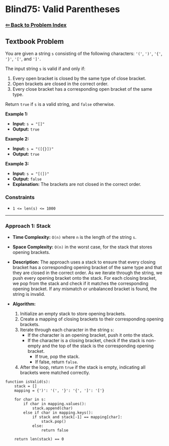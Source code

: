 # Blind75: Valid Parentheses

### [⇦ Back to Problem Index](../../index.md)

## Textbook Problem

You are given a string `s` consisting of the following characters: `'('`, `')'`, `'{'`, `'}'`, `'['`, and `']'`.

The input string `s` is valid if and only if:

1. Every open bracket is closed by the same type of close bracket.
2. Open brackets are closed in the correct order.
3. Every close bracket has a corresponding open bracket of the same type.

Return `true` if `s` is a valid string, and `false` otherwise.

**Example 1:**

-   **Input:** `s = "[]"`
-   **Output:** `true`

**Example 2:**

-   **Input:** `s = "([{}])"`
-   **Output:** `true`

**Example 3:**

-   **Input:** `s = "[(])"`
-   **Output:** `false`
-   **Explanation:** The brackets are not closed in the correct order.

### Constraints

-   `1 <= len(s) <= 1000`

---

### Approach 1: Stack

-   **Time Complexity:** `O(n)` where `n` is the length of the string `s`.
-   **Space Complexity:** `O(n)` in the worst case, for the stack that stores opening brackets.
-   **Description:** The approach uses a stack to ensure that every closing bracket has a corresponding opening bracket of the same type and that they are closed in the correct order. As we iterate through the string, we push every opening bracket onto the stack. For each closing bracket, we pop from the stack and check if it matches the corresponding opening bracket. If any mismatch or unbalanced bracket is found, the string is invalid.
-   **Algorithm:**

    1. Initialize an empty stack to store opening brackets.
    2. Create a mapping of closing brackets to their corresponding opening brackets.
    3. Iterate through each character in the string `s`:
        - If the character is an opening bracket, push it onto the stack.
        - If the character is a closing bracket, check if the stack is non-empty and the top of the stack is the corresponding opening bracket.
            - If true, pop the stack.
            - If false, return `false`.
    4. After the loop, return `true` if the stack is empty, indicating all brackets were matched correctly.

```pseudo
function isValid(s):
	stack = []
	mapping = {')': '(', '}': '{', ']': '['}

	for char in s:
		if char in mapping.values():
			stack.append(char)
		else if char in mapping.keys():
			if stack and stack[-1] == mapping[char]:
				stack.pop()
			else:
				return false

	return len(stack) == 0
```
